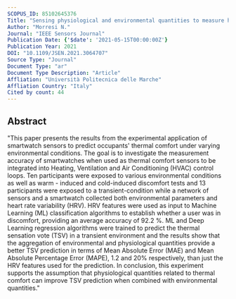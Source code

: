 ```yaml
---
SCOPUS_ID: 85102645376
Title: "Sensing physiological and environmental quantities to measure human thermal comfort through machine learning techniques"
Author: "Morresi N."
Journal: "IEEE Sensors Journal"
Publication Date: {'$date': '2021-05-15T00:00:00Z'}
Publication Year: 2021
DOI: "10.1109/JSEN.2021.3064707"
Source Type: "Journal"
Document Type: "ar"
Document Type Description: "Article"
Affliation: "Università Politecnica delle Marche"
Affliation Country: "Italy"
Cited by count: 44
---
```


## Abstract
"This paper presents the results from the experimental application of smartwatch sensors to predict occupants' thermal comfort under varying environmental conditions. The goal is to investigate the measurement accuracy of smartwatches when used as thermal comfort sensors to be integrated into Heating, Ventilation and Air Conditioning (HVAC) control loops. Ten participants were exposed to various environmental conditions as well as warm - induced and cold-induced discomfort tests and 13 participants were exposed to a transient-condition while a network of sensors and a smartwatch collected both environmental parameters and heart rate variability (HRV). HRV features were used as input to Machine Learning (ML) classification algorithms to establish whether a user was in discomfort, providing an average accuracy of 92.2 %. ML and Deep Learning regression algorithms were trained to predict the thermal sensation vote (TSV) in a transient environment and the results show that the aggregation of environmental and physiological quantities provide a better TSV prediction in terms of Mean Absolute Error (MAE) and Mean Absolute Percentage Error (MAPE), 1.2 and 20% respectively, than just the HRV features used for the prediction. In conclusion, this experiment supports the assumption that physiological quantities related to thermal comfort can improve TSV prediction when combined with environmental quantities."
